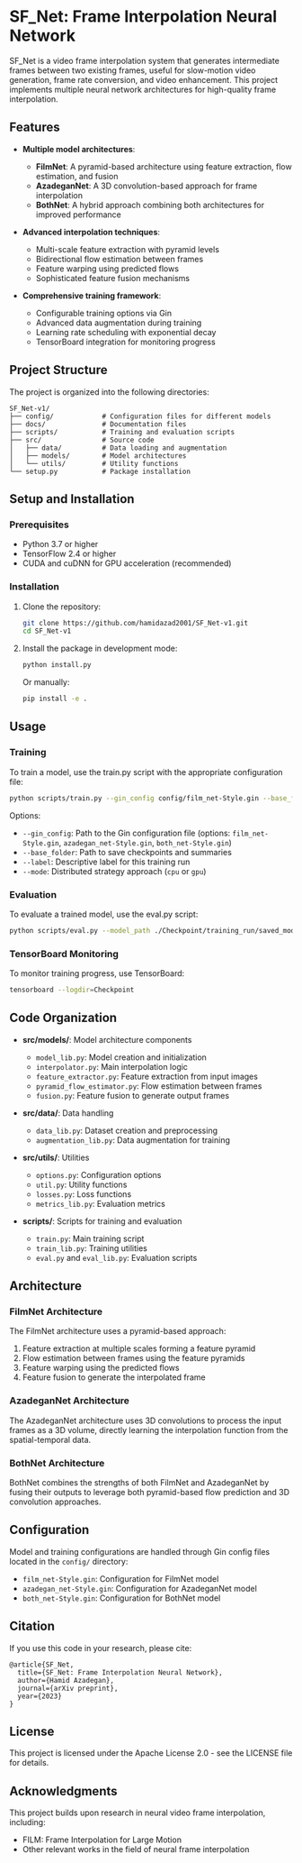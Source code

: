 # SF_Net: Frame Interpolation Neural Network

SF_Net is a video frame interpolation system that generates intermediate frames between two existing frames, useful for slow-motion video generation, frame rate conversion, and video enhancement. This project implements multiple neural network architectures for high-quality frame interpolation.

## Features

- **Multiple model architectures**:
  - **FilmNet**: A pyramid-based architecture using feature extraction, flow estimation, and fusion
  - **AzadeganNet**: A 3D convolution-based approach for frame interpolation
  - **BothNet**: A hybrid approach combining both architectures for improved performance

- **Advanced interpolation techniques**:
  - Multi-scale feature extraction with pyramid levels
  - Bidirectional flow estimation between frames
  - Feature warping using predicted flows
  - Sophisticated feature fusion mechanisms

- **Comprehensive training framework**:
  - Configurable training options via Gin
  - Advanced data augmentation during training
  - Learning rate scheduling with exponential decay
  - TensorBoard integration for monitoring progress

## Project Structure

The project is organized into the following directories:

```
SF_Net-v1/
├── config/            # Configuration files for different models
├── docs/              # Documentation files
├── scripts/           # Training and evaluation scripts
├── src/               # Source code
│   ├── data/          # Data loading and augmentation
│   ├── models/        # Model architectures
│   └── utils/         # Utility functions
└── setup.py           # Package installation
```

## Setup and Installation

### Prerequisites

- Python 3.7 or higher
- TensorFlow 2.4 or higher
- CUDA and cuDNN for GPU acceleration (recommended)

### Installation

1. Clone the repository:
   ```bash
   git clone https://github.com/hamidazad2001/SF_Net-v1.git
   cd SF_Net-v1
   ```

2. Install the package in development mode:
   ```bash
   python install.py
   ```

   Or manually:
   ```bash
   pip install -e .
   ```

## Usage

### Training

To train a model, use the train.py script with the appropriate configuration file:

```bash
python scripts/train.py --gin_config config/film_net-Style.gin --base_folder ./Checkpoint --label training_run
```

Options:
- `--gin_config`: Path to the Gin configuration file (options: `film_net-Style.gin`, `azadegan_net-Style.gin`, `both_net-Style.gin`)
- `--base_folder`: Path to save checkpoints and summaries
- `--label`: Descriptive label for this training run
- `--mode`: Distributed strategy approach (`cpu` or `gpu`)

### Evaluation

To evaluate a trained model, use the eval.py script:

```bash
python scripts/eval.py --model_path ./Checkpoint/training_run/saved_model
```

### TensorBoard Monitoring

To monitor training progress, use TensorBoard:

```bash
tensorboard --logdir=Checkpoint
```

## Code Organization

- **src/models/**: Model architecture components
  - `model_lib.py`: Model creation and initialization
  - `interpolator.py`: Main interpolation logic
  - `feature_extractor.py`: Feature extraction from input images
  - `pyramid_flow_estimator.py`: Flow estimation between frames
  - `fusion.py`: Feature fusion to generate output frames

- **src/data/**: Data handling
  - `data_lib.py`: Dataset creation and preprocessing
  - `augmentation_lib.py`: Data augmentation for training

- **src/utils/**: Utilities
  - `options.py`: Configuration options
  - `util.py`: Utility functions
  - `losses.py`: Loss functions
  - `metrics_lib.py`: Evaluation metrics

- **scripts/**: Scripts for training and evaluation
  - `train.py`: Main training script
  - `train_lib.py`: Training utilities
  - `eval.py` and `eval_lib.py`: Evaluation scripts

## Architecture

### FilmNet Architecture

The FilmNet architecture uses a pyramid-based approach:
1. Feature extraction at multiple scales forming a feature pyramid
2. Flow estimation between frames using the feature pyramids
3. Feature warping using the predicted flows
4. Feature fusion to generate the interpolated frame

### AzadeganNet Architecture

The AzadeganNet architecture uses 3D convolutions to process the input frames as a 3D volume, directly learning the interpolation function from the spatial-temporal data.

### BothNet Architecture

BothNet combines the strengths of both FilmNet and AzadeganNet by fusing their outputs to leverage both pyramid-based flow prediction and 3D convolution approaches.

## Configuration

Model and training configurations are handled through Gin config files located in the `config/` directory:
- `film_net-Style.gin`: Configuration for FilmNet model
- `azadegan_net-Style.gin`: Configuration for AzadeganNet model
- `both_net-Style.gin`: Configuration for BothNet model

## Citation

If you use this code in your research, please cite:

```
@article{SF_Net,
  title={SF_Net: Frame Interpolation Neural Network},
  author={Hamid Azadegan},
  journal={arXiv preprint},
  year={2023}
}
```

## License

This project is licensed under the Apache License 2.0 - see the LICENSE file for details.

## Acknowledgments

This project builds upon research in neural video frame interpolation, including:
- FILM: Frame Interpolation for Large Motion
- Other relevant works in the field of neural frame interpolation